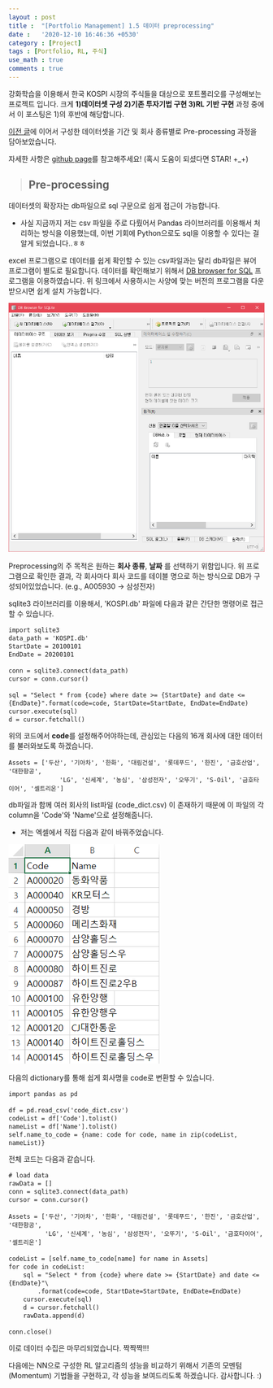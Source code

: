 ```yaml
---
layout : post
title :  "[Portfolio Management] 1.5 데이터 preprocessing"
date :   '2020-12-10 16:46:36 +0530'
category : [Project]
tags : [Portfolio, RL, 주식]
use_math : true
comments : true
---
```


강화학습을 이용해서 한국 KOSPI 시장의 주식들을 대상으로 포트폴리오를 구성해보는 프로젝트 입니다.
크게 **1)데이터셋 구성 2)기존 투자기법 구현 3)RL 기반 구현** 과정 중에서 이 포스팅은 1)의 후반에 해당합니다.

[이전 글](https://hanseul-jeong.github.io/project/2020/11/25/Portfolio-Management-%EB%8D%B0%EC%9D%B4%ED%84%B0%EC%85%8B-%EA%B5%AC%EC%84%B1%ED%95%98%EA%B8%B0.html, "데이터셋 구성")에 이어서 구성한 데이터셋을 기간 및 회사 종류별로 Pre-processing 과정을 담아보았습니다.

자세한 사항은 [github page](https://github.com/hanseul-jeong/Portfolios "내 깃헙")를 참고해주세요!
(혹시 도움이 되셨다면 STAR! +_+)


> ## Pre-processing

데이터셋의 확장자는 db파일으로 sql 구문으로 쉽게 접근이 가능합니다.

- 사실 지금까지 저는 csv 파일을 주로 다뤘어서 Pandas 라이브러리를 이용해서 처리하는 방식을 이용했는데,
    이번 기회에 Python으로도 sql을 이용할 수 있다는 걸 알게 되었습니다..ㅎㅎ

excel 프로그램으로 데이터를 쉽게 확인할 수 있는 csv파일과는 달리 db파일은 뷰어 프로그램이 별도로 필요합니다.
데이터를 확인해보기 위해서 [DB browser for SQL](https://sqlitebrowser.org/dl/) 프로그램을 이용하였습니다.
위 링크에서 사용하시는 사양에 맞는 버전의 프로그램을 다운받으시면 쉽게 설치 가능합니다.

![Image DBbrowser](/assets/img/post/dbbrowser.PNG)

Preprocessing의 주 목적은 원하는 **회사 종류**, **날짜** 를 선택하기 위함입니다.
위 프로그램으로 확인한 결과, 각 회사마다 회사 코드를 테이블 명으로 하는 방식으로 DB가 구성되어있었습니다. (e.g., A005930 -> 삼성전자)

sqlite3 라이브러리를 이용해서, 'KOSPI.db' 파일에 다음과 같은 간단한 명령어로 접근할 수 있습니다.

    import sqlite3
    data_path = 'KOSPI.db'
    StartDate = 20100101
    EndDate = 20200101

    conn = sqlite3.connect(data_path)
    cursor = conn.cursor()

    sql = "Select * from {code} where date >= {StartDate} and date <= {EndDate}".format(code=code, StartDate=StartDate, EndDate=EndDate)
    cursor.execute(sql)
    d = cursor.fetchall()

위의 코드에서 **code**를 설정해주어야하는데, 관심있는 다음의 16개 회사에 대한 데이터를 불러와보도록 하겠습니다.

    Assets = ['두산', '기아차', '한화', '대림건설', '롯데푸드', '한진', '금호산업', '대한항공',
                  'LG', '신세계', '농심', '삼성전자', '오뚜기', 'S-Oil', '금호타이어', '셀트리온']

db파일과 함께 여러 회사의 list파일 (code_dict.csv) 이 존재하기 때문에 이 파일의 각 column을 'Code'와 'Name'으로 설정해줍니다.
- 저는 엑셀에서 직접 다음과 같이 바꿔주었습니다.

![Image dictExample](/assets/img/post/dict_example.PNG)

다음의 dictionary를 통해 쉽게 회사명을 code로 변환할 수 있습니다.

    import pandas as pd

    df = pd.read_csv('code_dict.csv')
    codeList = df['Code'].tolist()
    nameList = df['Name'].tolist()
    self.name_to_code = {name: code for code, name in zip(codeList, nameList)}

전체 코드는 다음과 같습니다.

    # load data
    rawData = []
    conn = sqlite3.connect(data_path)
    cursor = conn.cursor()

    Assets = ['두산', '기아차', '한화', '대림건설', '롯데푸드', '한진', '금호산업', '대한항공',
              'LG', '신세계', '농심', '삼성전자', '오뚜기', 'S-Oil', '금호타이어', '셀트리온']

    codeList = [self.name_to_code[name] for name in Assets]
    for code in codeList:
        sql = "Select * from {code} where date >= {StartDate} and date <= {EndDate}"\
            .format(code=code, StartDate=StartDate, EndDate=EndDate)
        cursor.execute(sql)
        d = cursor.fetchall()
        rawData.append(d)

    conn.close()


이로 데이터 수집은 마무리되었습니다. 짝짝짝!!!

다음에는 NN으로 구성한 RL 알고리즘의 성능을 비교하기 위해서 기존의 모멘텀 (Momentum) 기법들을 구현하고, 각 성능을 보여드리도록 하겠습니다.
감사합니다. :)
